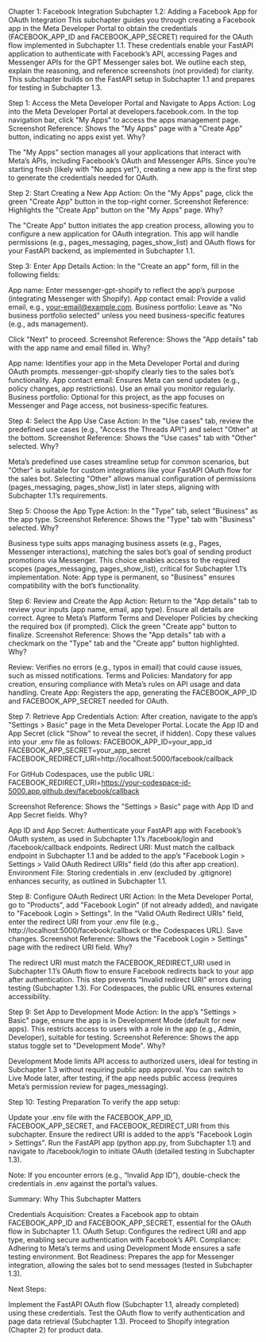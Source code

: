 Chapter 1: Facebook Integration
Subchapter 1.2: Adding a Facebook App for OAuth Integration
This subchapter guides you through creating a Facebook app in the Meta Developer Portal to obtain the credentials (FACEBOOK_APP_ID and FACEBOOK_APP_SECRET) required for the OAuth flow implemented in Subchapter 1.1. These credentials enable your FastAPI application to authenticate with Facebook’s API, accessing Pages and Messenger APIs for the GPT Messenger sales bot. We outline each step, explain the reasoning, and reference screenshots (not provided) for clarity. This subchapter builds on the FastAPI setup in Subchapter 1.1 and prepares for testing in Subchapter 1.3.

Step 1: Access the Meta Developer Portal and Navigate to Apps
Action: Log into the Meta Developer Portal at developers.facebook.com. In the top navigation bar, click "My Apps" to access the apps management page.
Screenshot Reference: Shows the "My Apps" page with a "Create App" button, indicating no apps exist yet.
Why?

The "My Apps" section manages all your applications that interact with Meta’s APIs, including Facebook’s OAuth and Messenger APIs.
Since you’re starting fresh (likely with "No apps yet"), creating a new app is the first step to generate the credentials needed for OAuth.


Step 2: Start Creating a New App
Action: On the "My Apps" page, click the green "Create App" button in the top-right corner.
Screenshot Reference: Highlights the "Create App" button on the "My Apps" page.
Why?

The "Create App" button initiates the app creation process, allowing you to configure a new application for OAuth integration.
This app will handle permissions (e.g., pages_messaging, pages_show_list) and OAuth flows for your FastAPI backend, as implemented in Subchapter 1.1.


Step 3: Enter App Details
Action: In the "Create an app" form, fill in the following fields:

App name: Enter messenger-gpt-shopify to reflect the app’s purpose (integrating Messenger with Shopify).
App contact email: Provide a valid email, e.g., your-email@example.com.
Business portfolio: Leave as "No business portfolio selected" unless you need business-specific features (e.g., ads management).

Click "Next" to proceed.
Screenshot Reference: Shows the "App details" tab with the app name and email filled in.
Why?

App name: Identifies your app in the Meta Developer Portal and during OAuth prompts. messenger-gpt-shopify clearly ties to the sales bot’s functionality.
App contact email: Ensures Meta can send updates (e.g., policy changes, app restrictions). Use an email you monitor regularly.
Business portfolio: Optional for this project, as the app focuses on Messenger and Page access, not business-specific features.


Step 4: Select the App Use Case
Action: In the "Use cases" tab, review the predefined use cases (e.g., "Access the Threads API") and select "Other" at the bottom.
Screenshot Reference: Shows the "Use cases" tab with "Other" selected.
Why?

Meta’s predefined use cases streamline setup for common scenarios, but "Other" is suitable for custom integrations like your FastAPI OAuth flow for the sales bot.
Selecting "Other" allows manual configuration of permissions (pages_messaging, pages_show_list) in later steps, aligning with Subchapter 1.1’s requirements.


Step 5: Choose the App Type
Action: In the "Type" tab, select "Business" as the app type.
Screenshot Reference: Shows the "Type" tab with "Business" selected.
Why?

Business type suits apps managing business assets (e.g., Pages, Messenger interactions), matching the sales bot’s goal of sending product promotions via Messenger.
This choice enables access to the required scopes (pages_messaging, pages_show_list), critical for Subchapter 1.1’s implementation.
Note: App type is permanent, so "Business" ensures compatibility with the bot’s functionality.


Step 6: Review and Create the App
Action: Return to the "App details" tab to review your inputs (app name, email, app type). Ensure all details are correct. Agree to Meta’s Platform Terms and Developer Policies by checking the required box (if prompted). Click the green "Create app" button to finalize.
Screenshot Reference: Shows the "App details" tab with a checkmark on the "Type" tab and the "Create app" button highlighted.
Why?

Review: Verifies no errors (e.g., typos in email) that could cause issues, such as missed notifications.
Terms and Policies: Mandatory for app creation, ensuring compliance with Meta’s rules on API usage and data handling.
Create App: Registers the app, generating the FACEBOOK_APP_ID and FACEBOOK_APP_SECRET needed for OAuth.


Step 7: Retrieve App Credentials
Action: After creation, navigate to the app’s "Settings > Basic" page in the Meta Developer Portal. Locate the App ID and App Secret (click "Show" to reveal the secret, if hidden). Copy these values into your .env file as follows:
FACEBOOK_APP_ID=your_app_id
FACEBOOK_APP_SECRET=your_app_secret
FACEBOOK_REDIRECT_URI=http://localhost:5000/facebook/callback

For GitHub Codespaces, use the public URL:
FACEBOOK_REDIRECT_URI=https://your-codespace-id-5000.app.github.dev/facebook/callback

Screenshot Reference: Shows the "Settings > Basic" page with App ID and App Secret fields.
Why?

App ID and App Secret: Authenticate your FastAPI app with Facebook’s OAuth system, as used in Subchapter 1.1’s /facebook/login and /facebook/callback endpoints.
Redirect URI: Must match the callback endpoint in Subchapter 1.1 and be added to the app’s "Facebook Login > Settings > Valid OAuth Redirect URIs" field (do this after app creation).
Environment File: Storing credentials in .env (excluded by .gitignore) enhances security, as outlined in Subchapter 1.1.


Step 8: Configure OAuth Redirect URI
Action: In the Meta Developer Portal, go to "Products", add "Facebook Login" (if not already added), and navigate to "Facebook Login > Settings". In the "Valid OAuth Redirect URIs" field, enter the redirect URI from your .env file (e.g., http://localhost:5000/facebook/callback or the Codespaces URL). Save changes.
Screenshot Reference: Shows the "Facebook Login > Settings" page with the redirect URI field.
Why?

The redirect URI must match the FACEBOOK_REDIRECT_URI used in Subchapter 1.1’s OAuth flow to ensure Facebook redirects back to your app after authentication.
This step prevents “Invalid redirect URI” errors during testing (Subchapter 1.3).
For Codespaces, the public URL ensures external accessibility.


Step 9: Set App to Development Mode
Action: In the app’s "Settings > Basic" page, ensure the app is in Development Mode (default for new apps). This restricts access to users with a role in the app (e.g., Admin, Developer), suitable for testing.
Screenshot Reference: Shows the app status toggle set to "Development Mode".
Why?

Development Mode limits API access to authorized users, ideal for testing in Subchapter 1.3 without requiring public app approval.
You can switch to Live Mode later, after testing, if the app needs public access (requires Meta’s permission review for pages_messaging).


Step 10: Testing Preparation
To verify the app setup:

Update your .env file with the FACEBOOK_APP_ID, FACEBOOK_APP_SECRET, and FACEBOOK_REDIRECT_URI from this subchapter.
Ensure the redirect URI is added to the app’s "Facebook Login > Settings".
Run the FastAPI app (python app.py, from Subchapter 1.1) and navigate to /facebook/login to initiate OAuth (detailed testing in Subchapter 1.3).

Note: If you encounter errors (e.g., “Invalid App ID”), double-check the credentials in .env against the portal’s values.

Summary: Why This Subchapter Matters

Credentials Acquisition: Creates a Facebook app to obtain FACEBOOK_APP_ID and FACEBOOK_APP_SECRET, essential for the OAuth flow in Subchapter 1.1.
OAuth Setup: Configures the redirect URI and app type, enabling secure authentication with Facebook’s API.
Compliance: Adhering to Meta’s terms and using Development Mode ensures a safe testing environment.
Bot Readiness: Prepares the app for Messenger integration, allowing the sales bot to send messages (tested in Subchapter 1.3).

Next Steps:

Implement the FastAPI OAuth flow (Subchapter 1.1, already completed) using these credentials.
Test the OAuth flow to verify authentication and page data retrieval (Subchapter 1.3).
Proceed to Shopify integration (Chapter 2) for product data.
